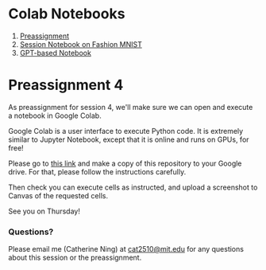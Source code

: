 # Colab Notebooks

1. [Preassignment](https://colab.research.google.com/drive/1_aFqfqfNIn1vDUeYW7Cx8K0fz0TTbjYJ?usp=sharing)
2. [Session Notebook on Fashion MNIST](https://colab.research.google.com/drive/1UJWJ3KQb15lrEcbAw-xQsqAWr0-ljOGQ?usp=sharing)
3. [GPT-based Notebook](https://colab.research.google.com/drive/1V3APz3GEAwSU0RLCBclS1R1lb6jDaINo?usp=sharing)

# Preassignment 4

As preassignment for session 4, we'll make sure we can open and execute a notebook in Google Colab.

Google Colab is a user interface to execute Python code. It is extremely similar to Jupyter Notebook, except that it is online and runs on GPUs, for free!

Please go to [this link](https://colab.research.google.com/drive/1rCwyWnMYuy8gZWRpSSR81cblFWPyZgXr?usp=sharing) and make a copy of this repository to your Google drive. For that, please follow the instructions carefully.

Then check you can execute cells as instructed, and upload a screenshot to Canvas of the requested cells.

See you on Thursday!

### Questions?

Please email me (Catherine Ning) at cat2510@mit.edu for any questions about this session or the preassignment.
